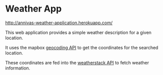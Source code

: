 # Weather App

http://annivas-weather-application.herokuapp.com/

This web application provides a simple weather description for a given location.

It uses the mapbox [geocoding API](https://docs.mapbox.com/api/search/) to get the coordinates for the searched location.

These coordinates are fed into the [weatherstack API](https://weatherstack.com/) to fetch weather information.
